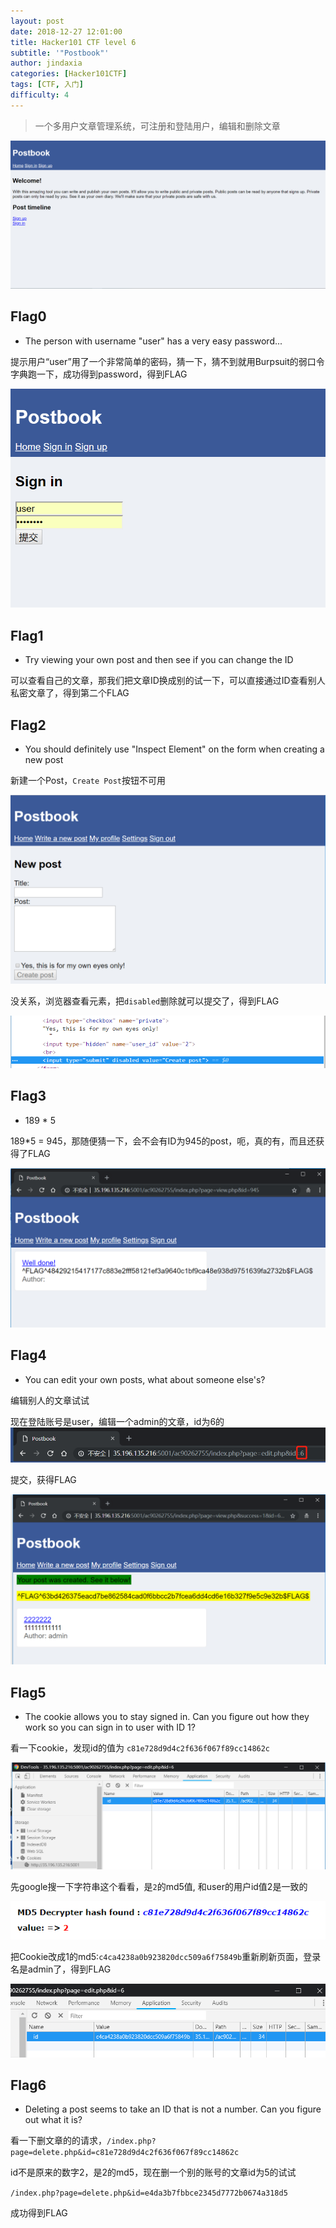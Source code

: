 ```yaml
---
layout: post
date: 2018-12-27 12:01:00
title: Hacker101 CTF level 6
subtitle: '"Postbook"'
author: jindaxia
categories: [Hacker101CTF]
tags: [CTF, 入门]
difficulty: 4
---
```


> 一个多用户文章管理系统，可注册和登陆用户，编辑和删除文章

![1545895028322](../img/posts/1545895028322.png)

## Flag0

- The person with username "user" has a very easy password...

提示用户“user”用了一个非常简单的密码，猜一下，猜不到就用Burpsuit的弱口令字典跑一下，成功得到password，得到FLAG

![1545903454188](../img/posts/1545903454188.png)

## Flag1

- Try viewing your own post and then see if you can change the ID

可以查看自己的文章，那我们把文章ID换成别的试一下，可以直接通过ID查看别人私密文章了，得到第二个FLAG

## Flag2

- You should definitely use "Inspect Element" on the form when creating a new post

新建一个Post，`Create Post`按钮不可用

![1545903773998](../img/posts/1545903773998.png)

没关系，浏览器查看元素，把`disabled`删除就可以提交了，得到FLAG

![1545903953809](../img/posts/1545903953809.png)



## Flag3 

- 189 * 5

189*5 = 945，那随便猜一下，会不会有ID为945的post，呃，真的有，而且还获得了FLAG

![1545904788334](../img/posts/1545904788334.png)

## Flag4

- You can edit your own posts, what about someone else's?

编辑别人的文章试试

现在登陆账号是user，编辑一个admin的文章，id为6的![1545907623560](../img/posts/1545907623560.png)

提交，获得FLAG

![1545907550454](../img/posts/1545907550454.png)

## Flag5

- The cookie allows you to stay signed in. Can you figure out how they work so you can sign in to user with ID 1?

看一下cookie，发现id的值为 `c81e728d9d4c2f636f067f89cc14862c`

![1545907781843](../img/posts/1545907781843.png)

先google搜一下字符串这个看看，是`2`的md5值, 和user的用户id值2是一致的

![1545907864152](../img/posts/1545907864152.png)

把Cookie改成1的md5:`c4ca4238a0b923820dcc509a6f75849b`重新刷新页面，登录名是admin了，得到FLAG

![1545908005009](../img/posts/1545908005009.png)

## Flag6 

- Deleting a post seems to take an ID that is not a number. Can you figure out what it is?

看一下删文章的的请求，`/index.php?page=delete.php&id=c81e728d9d4c2f636f067f89cc14862c`

id不是原来的数字2，是2的md5，现在删一个别的账号的文章id为5的试试

`/index.php?page=delete.php&id=e4da3b7fbbce2345d7772b0674a318d5`

成功得到FLAG

